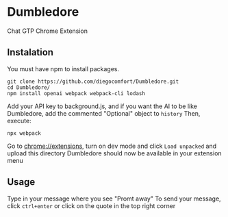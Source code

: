 # Dumbledore
Chat GTP Chrome Extension

## Instalation
You must have npm to install packages.
```
git clone https://github.com/diegocomfort/Dumbledore.git
cd Dumbledore/
npm install openai webpack webpack-cli lodash
```
Add your API key to background.js, and if you want the AI to be like Dumbledore, add the commented "Optional" object to `history`
Then, execute:
```
npx webpack
```
Go to [chrome://extensions](chrome://extensions), turn on dev mode and click `Load unpacked` and upload this directory
Dumbledore should now be available in your extension menu

## Usage
Type in your message where you see "Promt away"
To send your message, click `ctrl+enter` or click on the quote in the top right corner
